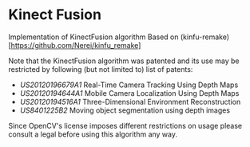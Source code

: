 Kinect Fusion
=============

Implementation of KinectFusion algorithm
Based on (kinfu-remake)[https://github.com/Nerei/kinfu_remake]

Note that the KinectFusion algorithm was patented and its use may be restricted by following (but not limited to) list of patents:

* _US20120196679A1_  Real-Time Camera Tracking Using Depth Maps
* _US20120194644A1_  Mobile Camera Localization Using Depth Maps
* _US20120194516A1_  Three-Dimensional Environment Reconstruction
* _US8401225B2_  Moving object segmentation using depth images

Since OpenCV's license imposes different restrictions on usage please consult a legal before using this algorithm any way.

